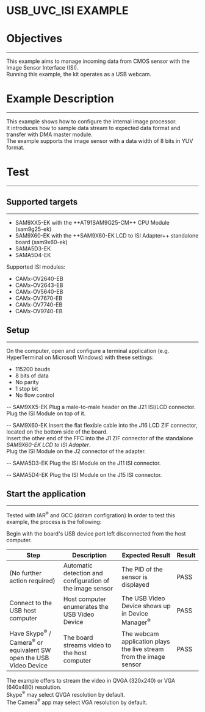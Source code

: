 USB_UVC_ISI EXAMPLE
============

# Objectives
------------
This example aims to manage incoming data from CMOS sensor with the Image Sensor Interface (ISI).  
Running this example, the kit operates as a USB webcam.

# Example Description
---------------------
This example shows how to configure the internal image processor.  
It introduces how to sample data stream to expected data format and transfer with DMA master module.  
The example supports the image sensor with a data width of 8 bits in YUV format.

# Test
------
## Supported targets
--------------------

* SAM9XX5-EK with the ++AT91SAM9G25-CM++ CPU Module (sam9g25-ek)
* SAM9X60-EK with the ++SAM9X60-EK LCD to ISI Adapter++ standalone board (sam9x60-ek)
* SAMA5D3-EK
* SAMA5D4-EK

Supported ISI modules:
* CAMx-OV2640-EB
* CAMx-OV2643-EB
* CAMx-OV5640-EB
* CAMx-OV7670-EB
* CAMx-OV7740-EB
* CAMx-OV9740-EB

## Setup
--------
On the computer, open and configure a terminal application
(e.g. HyperTerminal on Microsoft Windows) with these settings:
 - 115200 bauds
 - 8 bits of data
 - No parity
 - 1 stop bit
 - No flow control

-- SAM9XX5-EK
Plug a male-to-male header on the J21 ISI/LCD connector. Plug the ISI Module on top of it.

-- SAM9X60-EK
Insert the flat flexible cable into the J16 LCD ZIF connector, located on the bottom side of the board.  
Insert the other end of the FFC into the J1 ZIF connector of the standalone *SAM9X60-EK LCD to ISI Adapter*.  
Plug the ISI Module on the J2 connector of the adapter.

-- SAMA5D3-EK
Plug the ISI Module on the J11 ISI connector.

-- SAMA5D4-EK
Plug the ISI Module on the J15 ISI connector.

## Start the application
--------

Tested with IAR<sup>®</sup> and GCC (ddram configration)
In order to test this example, the process is the following:

Begin with the board's USB device port left disconnected from the host computer.

Step | Description | Expected Result | Result
-----|-------------|-----------------|-------
(No further action required) | Automatic detection and configuration of the image sensor | The PID of the sensor is displayed | PASS
Connect to the USB host computer | Host computer enumerates the USB Video Device | The USB Video Device shows up in Device Manager<sup>®</sup> | PASS
Have Skype<sup>®</sup> / Camera<sup>®</sup> or equivalent SW open the USB Video Device | The board streams video to the host computer | The webcam application plays the live stream from the image sensor | PASS

The example offers to stream the video in QVGA (320x240) or VGA (640x480) resolution.  
Skype<sup>®</sup> may select QVGA resolution by default.  
The Camera<sup>®</sup> app may select VGA resolution by default.
